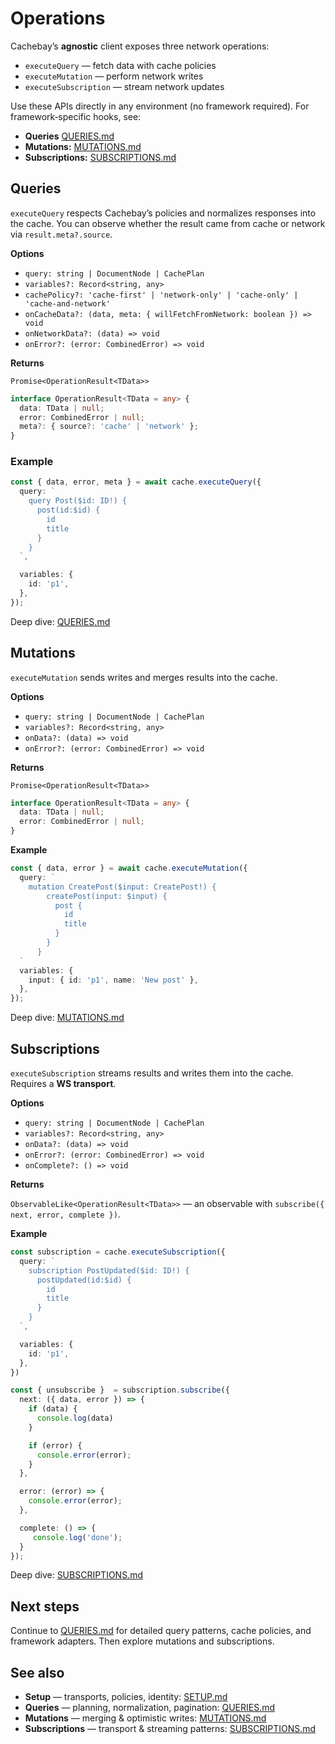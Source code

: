 # Operations

Cachebay’s **agnostic** client exposes three network operations:

* `executeQuery` — fetch data with cache policies
* `executeMutation` — perform network writes
* `executeSubscription` — stream network updates

Use these APIs directly in any environment (no framework required). For framework‑specific hooks, see:

* **Queries** [QUERIES.md](./QUERIES.md)
* **Mutations:** [MUTATIONS.md](./MUTATIONS.md)
* **Subscriptions:** [SUBSCRIPTIONS.md](./SUBSCRIPTIONS.md)

## Queries

`executeQuery` respects Cachebay’s policies and normalizes responses into the cache. You can observe whether the result came from cache or network via `result.meta?.source`.

**Options**

* `query: string | DocumentNode | CachePlan`
* `variables?: Record<string, any>`
* `cachePolicy?: 'cache-first' | 'network-only' | 'cache-only' | 'cache-and-network'`
* `onCacheData?: (data, meta: { willFetchFromNetwork: boolean }) => void`
* `onNetworkData?: (data) => void`
* `onError?: (error: CombinedError) => void`

**Returns**

`Promise<OperationResult<TData>>`

```ts
interface OperationResult<TData = any> {
  data: TData | null;
  error: CombinedError | null;
  meta?: { source?: 'cache' | 'network' };
}
```

### Example

```ts
const { data, error, meta } = await cache.executeQuery({
  query: `
    query Post($id: ID!) {
      post(id:$id) {
        id
        title
      }
    }
  `,

  variables: {
    id: 'p1',
  },
});
```

Deep dive: [QUERIES.md](./QUERIES.md)

## Mutations

`executeMutation` sends writes and merges results into the cache.

**Options**

* `query: string | DocumentNode | CachePlan`
* `variables?: Record<string, any>`
* `onData?: (data) => void`
* `onError?: (error: CombinedError) => void`

**Returns**

`Promise<OperationResult<TData>>`

```ts
interface OperationResult<TData = any> {
  data: TData | null;
  error: CombinedError | null;
}
```

**Example**

```ts
const { data, error } = await cache.executeMutation({
  query: `
    mutation CreatePost($input: CreatePost!) {
	    createPost(input: $input) {
	      post {
	        id
	        title
	      }
	    }
	  }
  `
  variables: {
    input: { id: 'p1', name: 'New post' },
  },
});
```

Deep dive: [MUTATIONS.md](./MUTATIONS.md)

## Subscriptions

`executeSubscription` streams results and writes them into the cache. Requires a **WS transport**.

**Options**

* `query: string | DocumentNode | CachePlan`
* `variables?: Record<string, any>`
* `onData?: (data) => void`
* `onError?: (error: CombinedError) => void`
* `onComplete?: () => void`

**Returns**

`ObservableLike<OperationResult<TData>>` — an observable with `subscribe({ next, error, complete })`.

**Example**

```ts
const subscription = cache.executeSubscription({
  query: `
    subscription PostUpdated($id: ID!) {
      postUpdated(id:$id) {
        id
        title
      }
    }
  `,

  variables: {
    id: 'p1',
  },
})

const { unsubscribe }  = subscription.subscribe({
  next: ({ data, error }) => {
    if (data) {
      console.log(data)
    }

    if (error) {
      console.error(error);
    }
  },

  error: (error) => {
    console.error(error);
  },

  complete: () => {
     console.log('done');
  }
});
```

Deep dive: [SUBSCRIPTIONS.md](./SUBSCRIPTIONS.md)

## Next steps

Continue to [QUERIES.md](./QUERIES.md) for detailed query patterns, cache policies, and framework adapters. Then explore mutations and subscriptions.

## See also

* **Setup** — transports, policies, identity: [SETUP.md](./SETUP.md)
* **Queries** — planning, normalization, pagination: [QUERIES.md](./QUERIES.md)
* **Mutations** — merging & optimistic writes: [MUTATIONS.md](./MUTATIONS.md)
* **Subscriptions** — transport & streaming patterns: [SUBSCRIPTIONS.md](./SUBSCRIPTIONS.md)
